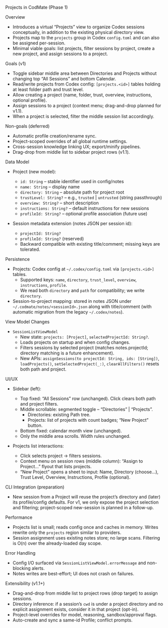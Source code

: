 Projects in CodMate (Phase 1)

Overview
- Introduces a virtual “Projects” view to organize Codex sessions conceptually, in addition to the existing physical directory view.
- Projects map to the `projects` group in Codex `config.toml` and can also be assigned per-session.
- Minimal viable goals: list projects, filter sessions by project, create a new project, and assign sessions to a project.

Goals (v1)
- Toggle sidebar middle area between Directories and Projects without changing top “All Sessions” and bottom Calendar.
- Read/write projects from Codex config: `[projects.<id>]` tables holding at least folder path and trust level.
- Allow creating a project (name, folder, trust, overview, instructions, optional profile).
- Assign sessions to a project (context menu; drag-and-drop planned for v1.1).
- When a project is selected, filter the middle session list accordingly.

Non-goals (deferred)
- Automatic profile creation/rename sync.
- Project-scoped overrides of all global runtime settings.
- Cross-session knowledge linking UX; export/minify pipelines.
- Drag-drop from middle list to sidebar project rows (v1.1).

Data Model
- Project (new model):
  - `id: String` – stable identifier used in config/notes
  - `name: String` – display name
  - `directory: String` – absolute path for project root
  - `trustLevel: String?` – e.g., `trusted` | `untrusted` (string passthrough)
  - `overview: String?` – short description
  - `instructions: String?` – default instructions for new sessions
  - `profileId: String?` – optional profile association (future use)

- Session metadata extension (notes JSON per session id):
  - `projectId: String?`
  - `profileId: String?` (reserved)
  - Backward compatible with existing title/comment; missing keys are tolerated.

Persistence
- Projects: Codex config at `~/.codex/config.toml` via `[projects.<id>]` tables.
  - Supported keys: `name`, `directory`, `trust_level`, `overview`, `instructions`, `profile`.
  - We read both `directory` and `path` for compatibility; we write `directory`.
- Session-to-project mapping: stored in notes JSON under `~/.codmate/notes/<sessionId>.json` along with title/comment (with automatic migration from the legacy `~/.codex/notes`).

View Model Changes
- `SessionListViewModel`
  - New state: `projects: [Project]`, `selectedProjectId: String?`.
  - Loads projects on startup and when config changes.
  - Filters sessions by selected project (matches notes.projectId; directory matching is a future enhancement).
  - New APIs: `assignSessions(to projectId: String, ids: [String])`, `loadProjects()`, `setSelectedProject(_:)`, `clearAllFilters()` resets both path and project.

UI/UX
- Sidebar (left):
  - Top fixed: “All Sessions” row (unchanged). Click clears both path and project filters.
  - Middle scrollable: segmented toggle – “Directories” | “Projects”.
    - Directories: existing Path tree.
    - Projects: list of projects with count badges; “New Project” button.
  - Bottom fixed: calendar month view (unchanged).
  - Only the middle area scrolls. Width rules unchanged.

- Projects list interactions:
  - Click selects project → filters sessions.
  - Context menu on session rows (middle column): “Assign to Project…” flyout that lists projects.
  - “New Project” opens a sheet to input: Name, Directory (choose…), Trust Level, Overview, Instructions, Profile (optional).

CLI Integration (preparation)
- New session from a Project will reuse the project’s directory and (later) its profile/config defaults. For v1, we only expose the project selection and filtering; project-scoped new-session is planned in a follow-up.

Performance
- Projects list is small; reads config once and caches in memory. Writes rewrite only the `projects` region similar to providers.
- Session assignment uses existing notes store; no large scans. Filtering is O(n) over the already-loaded day scope.

Error Handling
- Config I/O surfaced via `SessionListViewModel.errorMessage` and non-blocking alerts.
- Notes writes are best-effort; UI does not crash on failures.

Extensibility (v1.1+)
- Drag-and-drop from middle list to project rows (drop target) to assign sessions.
- Directory inference: if a session’s `cwd` is under a project directory and no explicit assignment exists, consider it in that project (opt-in).
- Project-level overrides for model, reasoning, sandbox/approval flags.
- Auto-create and sync a same-id Profile; conflict prompts.
